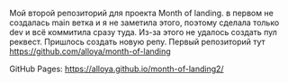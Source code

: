 Мой второй репозиторий для проекта Month of landing. в первом не создалась main ветка и я не заметила этого, поэтому сделала только dev и всё коммитила сразу туда. Из-за этого не удалось создать пул реквест. Пришлось создать новую репу. Первый репозиторий тут https://github.com/alloya/month-of-landing

GitHub Pages:
https://alloya.github.io/month-of-landing2/

